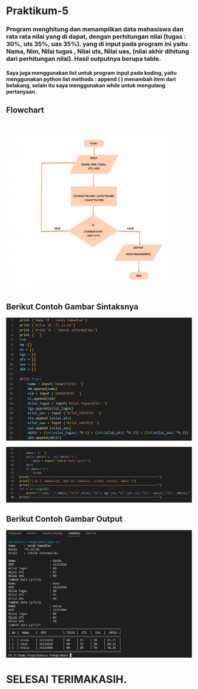 # Praktikum-5

### Program menghitung dan menampilkan data mahasiswa dan rata rata nilai yang di dapat, dengan perhitungan nilai (tugas : 30%, uts 35%, uas 35%). yang di input pada program ini yaitu Nama, Nim, Nilai tugas , Nilai uts, Nilai uas, (nilai akhir dihitung dari perhitungan nilai). Hasil outputnya berupa table.

#### Saya juga menggunakan list untuk program input pada koding, yaitu menggunakan python list methods : append ( ) menambah item dari belakang, selain itu saya menggunakan while untuk mengulang pertanyaan.

## Flowchart

![img](Gambar/3.png)</br>

## Berikut Contoh Gambar Sintaksnya

![img](Gambar/1.png)</br>

![img](Gambar/2.png)</br>

## Berikut Contoh Gambar Output
![img](Gambar/4.png)</br>

# SELESAI TERIMAKASIH.